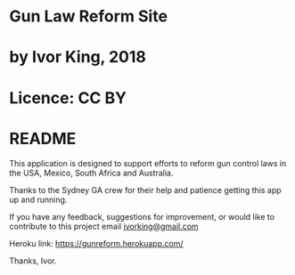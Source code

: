 # Gun Law Reform Site
# by Ivor King, 2018
# Licence: CC BY

# README

This application is designed to support efforts to reform gun control laws in the USA, Mexico, South Africa and Australia.

Thanks to the Sydney GA crew for their help and patience getting this app up and running.

If you have any feedback, suggestions for improvement, or would like to contribute to this project email ivorking@gmail.com

Heroku link: https://gunreform.herokuapp.com/

Thanks,
Ivor.

